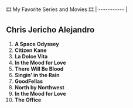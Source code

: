 :film_strip:  My Favorite Series and Movies  :film_strip:
| ----------- |
## Chris Jericho Alejandro ##
1. **A Space Odyssey**
2. **Citizen Kane**
3. **La Dolce Vita**
4. **In the Mood for Love**
5. **There Will Be Blood**
6. **Singin' in the Rain**
7. **GoodFellas**
8. **North by Northwest**
9. **In the Mood for Love**
10. **The Office**
